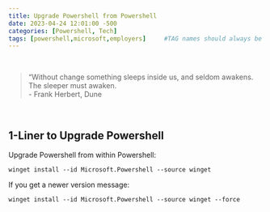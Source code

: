 ```yaml
---
title: Upgrade Powershell from Powershell
date: 2023-04-24 12:01:00 -500
categories: [Powershell, Tech]
tags: [powershell,microsoft,employers]     #TAG names should always be lowercase
---
```


<br>

>“Without change something sleeps inside us, and seldom awakens. The sleeper must awaken.<br>- Frank Herbert, Dune

<br>

## 1-Liner to Upgrade Powershell

Upgrade Powershell from within Powershell:

`winget install --id Microsoft.Powershell --source winget`

If you get a newer version message:

`winget install --id Microsoft.Powershell --source winget --force` 
